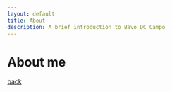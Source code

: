 ```yaml
---
layout: default
title: About
description: A brief introduction to Bavo DC Campo
---
```

# About me


[back](./)